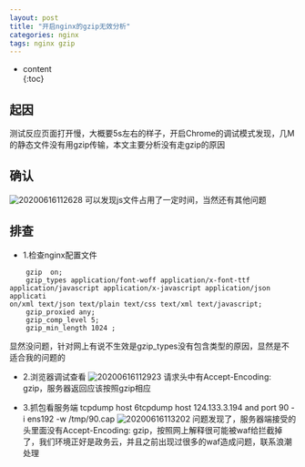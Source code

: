 ```yaml
---  
layout: post  
title: "开启nginx的gzip无效分析"  
categories: nginx  
tags: nginx gzip  
---  
```


* content  
{:toc}  

## 起因
测试反应页面打开慢，大概要5s左右的样子，开启Chrome的调试模式发现，几M的静态文件没有用gzip传输，本文主要分析没有走gzip的原因


## 确认
![20200616112628](https://guott.oss-cn-beijing.aliyuncs.com/img/20200616112628.png)
可以发现js文件占用了一定时间，当然还有其他问题

## 排查
* 1.检查nginx配置文件
```
    gzip  on;
    gzip_types application/font-woff application/x-font-ttf application/javascript application/x-javascript application/json applicati
on/xml text/json text/plain text/css text/xml text/javascript;
    gzip_proxied any;
    gzip_comp_level 5;
    gzip_min_length 1024 ;
```
显然没问题，针对网上有说不生效是gzip_types没有包含类型的原因，显然是不适合我的问题的

* 2.浏览器调试查看
![20200616112923](https://guott.oss-cn-beijing.aliyuncs.com/img/20200616112923.png)
请求头中有Accept-Encoding: gzip，服务器返回应该按照gzip相应

* 3.抓包看服务端
tcpdump host 6tcpdump host  124.133.3.194 and port 90  -i ens192 -w /tmp/90.cap
![20200616113202](https://guott.oss-cn-beijing.aliyuncs.com/img/20200616113202.png)
问题发现了，服务器端接受的头里面没有Accept-Encoding: gzip，按照网上解释很可能被waf给拦截掉了，我们环境正好是政务云，并且之前出现过很多的waf造成问题，联系浪潮处理